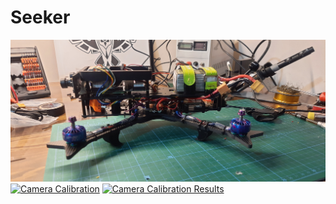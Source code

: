 # Seeker




[![Build](https://github.com/solanoctua/Seeker/blob/main/Stuff/Seeker.jpg)](https://youtu.be/mLf-d8wXq1Y)
[![Camera Calibration](https://youtu.be/YAxB-z1O-gI/05.jpg)](https://youtu.be/YAxB-z1O-gI)
[![Camera Calibration Results](https://youtu.be/003jSb1dTzg/05.jpg)](https://youtu.be/003jSb1dTzg)
